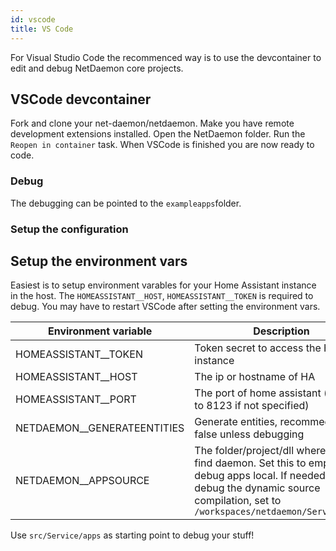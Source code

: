 ```yaml
---
id: vscode
title: VS Code
---
```


For Visual Studio Code the recommenced way is to use the devcontainer to edit and debug NetDaemon core projects. 

## VSCode devcontainer

Fork and clone your net-daemon/netdaemon. Make you have remote development extensions installed. Open the NetDaemon folder. Run the `Reopen in container` task. When VSCode is finished you are now ready to code.

### Debug

The debugging can be pointed to the `exampleapps`folder.

### Setup the configuration

## Setup the environment vars
Easiest is to setup environment varables for your Home Assistant instance in the host. The `HOMEASSISTANT__HOST`, `HOMEASSISTANT__TOKEN` is required to debug. You may have to restart VSCode after setting the environment vars.

| Environment variable | Description |
| ------ | ------ |
| HOMEASSISTANT__TOKEN   |  Token secret to access the HA instance|
| HOMEASSISTANT__HOST | The ip or hostname of HA |
| HOMEASSISTANT__PORT | The port of home assistant (defaults to 8123 if not specified) |
| NETDAEMON__GENERATEENTITIES | Generate entities, recommed set false unless debugging|
| NETDAEMON__APPSOURCE | The folder/project/dll where it will find daemon. Set this to empty `""` to debug apps local. If needed to debug the dynamic source compilation, set to `/workspaces/netdaemon/Service/apps`

Use `src/Service/apps` as starting point to debug your stuff! 